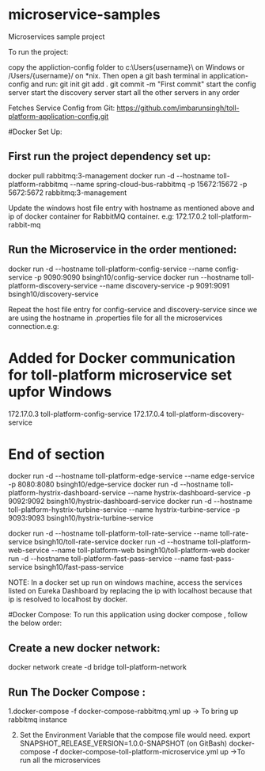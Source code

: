 # microservice-samples
Microservices sample project

To run the project:

copy the appliction-config folder to c:\Users{username}\ on Windows or /Users/{username}/ on *nix. Then open a git bash terminal in application-config and run:
git init
git add .
git commit -m "First commit"
start the config server
start the discovery server
start all the other servers in any order

Fetches Service Config from Git: https://github.com/imbarunsingh/toll-platform-application-config.git

#Docker Set Up:

First run the project dependency set up:
---------------------------------------
docker pull rabbitmq:3-management
docker run -d --hostname toll-platform-rabbitmq --name spring-cloud-bus-rabbitmq -p 15672:15672 -p 5672:5672 rabbitmq:3-management

Update the windows host file entry with hostname as mentioned above and ip of docker container for RabbitMQ container.
e.g:
172.17.0.2 toll-platform-rabbit-mq

Run the Microservice in the order mentioned:
--------------------------------------------
docker run -d --hostname toll-platform-config-service --name config-service -p 9090:9090 bsingh10/config-service
docker run --hostname toll-platform-discovery-service --name discovery-service -p 9091:9091 bsingh10/discovery-service

Repeat the host file entry for config-service and discovery-service since we are using the hostname in .properties file for all the  microservices connection.e.g:
# Added for Docker communication for toll-platform microservice set upfor Windows
172.17.0.3 toll-platform-config-service
172.17.0.4 toll-platform-discovery-service
# End of section

docker run -d --hostname toll-platform-edge-service --name edge-service -p 8080:8080 bsingh10/edge-service
docker run -d --hostname toll-platform-hystrix-dashboard-service --name hystrix-dashboard-service -p 9092:9092 bsingh10/hystrix-dashboard-service
docker run -d --hostname toll-platform-hystrix-turbine-service --name hystrix-turbine-service -p 9093:9093 bsingh10/hystrix-turbine-service

docker run -d --hostname toll-platform-toll-rate-service --name toll-rate-service bsingh10/toll-rate-service
docker run -d --hostname toll-platform-web-service --name toll-platform-web bsingh10/toll-platform-web
docker run -d --hostname toll-platform-fast-pass-service --name fast-pass-service bsingh10/fast-pass-service

NOTE: In a docker set up run on windows machine, access the services listed on Eureka Dashboard by replacing the ip with localhost because that ip is resolved to localhost by docker.


#Docker Compose:
To run this application using docker compose , follow the below order:

Create a new docker network:
---------------------------
docker network create -d bridge toll-platform-network

Run The Docker Compose :
------------------------
1.docker-compose -f docker-compose-rabbitmq.yml up   -> To bring up rabbitmq instance

2. Set the Environment Variable that the compose file would need.
export SNAPSHOT_RELEASE_VERSION=1.0.0-SNAPSHOT (on GitBash)
docker-compose -f docker-compose-toll-platform-microservice.yml up  ->To run all the microservices
